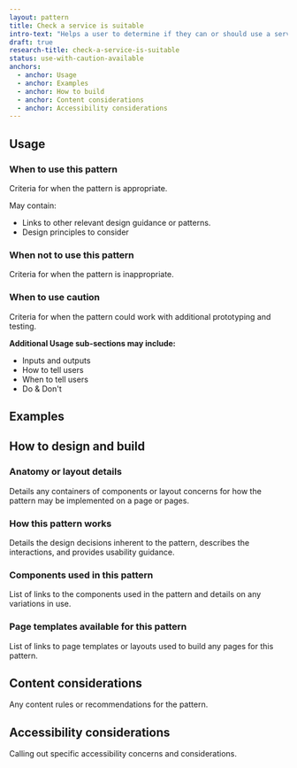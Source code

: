 ```yaml
---
layout: pattern
title: Check a service is suitable
intro-text: "Helps a user to determine if they can or should use a service." 
draft: true
research-title: check-a-service-is-suitable
status: use-with-caution-available
anchors:
  - anchor: Usage
  - anchor: Examples
  - anchor: How to build
  - anchor: Content considerations
  - anchor: Accessibility considerations
---
```


## Usage

### When to use this pattern

Criteria for when the pattern is appropriate.

May contain:

- Links to other relevant design guidance or patterns.
- Design principles to consider

### When not to use this pattern

Criteria for when the pattern is inappropriate.

### When to use caution

Criteria for when the pattern could work with additional prototyping and testing.


**Additional Usage sub-sections may include:**
- Inputs and outputs
- How to tell users
- When to tell users
- Do & Don't

## Examples

## How to design and build 

### Anatomy or layout details

Details any containers of components or layout concerns for how the pattern may be implemented on a page or pages.

### How this pattern works

Details the design decisions inherent to the pattern,  describes the interactions, and provides usability guidance.

### Components used in this pattern

List of links to the components used in the pattern and details on any variations in use.

### Page templates available for this pattern

List of links to page templates or layouts used to build any pages for this pattern.

## Content considerations

Any content rules or recommendations for the pattern.

## Accessibility considerations

Calling out specific accessibility concerns and considerations.
